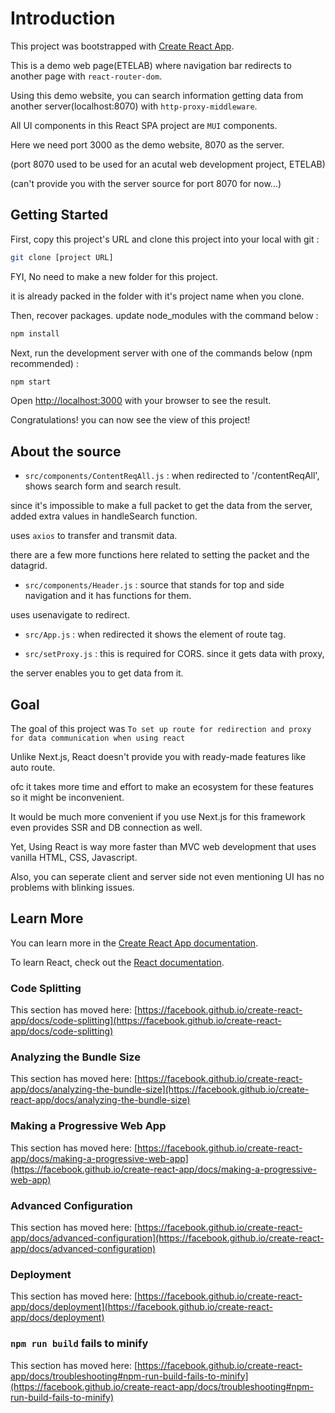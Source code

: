 # Introduction

This project was bootstrapped with [Create React App](https://github.com/facebook/create-react-app).

This is a demo web page(ETELAB) where navigation bar redirects to another page with `react-router-dom`.

Using this demo website, you can search information getting data from another server(localhost:8070) with `http-proxy-middleware`.

All UI components in this React SPA project are `MUI` components.

Here we need port 3000 as the demo website, 8070 as the server.

(port 8070 used to be used for an acutal web development project, ETELAB)

(can't provide you with the server source for port 8070 for now...)

## Getting Started

First, copy this project's URL and clone this project into your local with git :

```bash
git clone [project URL]
```

FYI, No need to make a new folder for this project. 

it is already packed in the folder with it's project name when you clone.

Then, recover packages. update node_modules with the command below :

```bash
npm install
```

Next, run the development server with one of the commands below (npm recommended) :

```bash
npm start
```

Open [http://localhost:3000](http://localhost:3000) with your browser to see the result.

Congratulations! you can now see the view of this project! 

## About the source

- `src/components/ContentReqAll.js` : when redirected to '/contentReqAll', shows search form and search result.

since it's impossible to make a full packet to get the data from the server, added extra values in handleSearch function.

uses `axios` to transfer and transmit data.

there are a few more functions here related to setting the packet and the datagrid. 

- `src/components/Header.js` : source that stands for top and side navigation and it has functions for them. 

uses usenavigate to redirect. 

- `src/App.js` : when redirected it shows the element of route tag.

- `src/setProxy.js` : this is required for CORS. since it gets data with proxy, 

the server enables you to get data from it.

## Goal

The goal of this project was `To set up route for redirection and proxy for data communication when using react`

Unlike Next.js, React doesn't provide you with ready-made features like auto route.

ofc it takes more time and effort to make an ecosystem for these features so it might be inconvenient.

It would be much more convenient if you use Next.js for this framework even provides SSR and DB connection as well.

Yet, Using React is way more faster than MVC web development that uses vanilla HTML, CSS, Javascript.

Also, you can seperate client and server side not even mentioning UI has no problems with blinking issues.

## Learn More

You can learn more in the [Create React App documentation](https://facebook.github.io/create-react-app/docs/getting-started).

To learn React, check out the [React documentation](https://reactjs.org/).

### Code Splitting

This section has moved here: [https://facebook.github.io/create-react-app/docs/code-splitting](https://facebook.github.io/create-react-app/docs/code-splitting)

### Analyzing the Bundle Size

This section has moved here: [https://facebook.github.io/create-react-app/docs/analyzing-the-bundle-size](https://facebook.github.io/create-react-app/docs/analyzing-the-bundle-size)

### Making a Progressive Web App

This section has moved here: [https://facebook.github.io/create-react-app/docs/making-a-progressive-web-app](https://facebook.github.io/create-react-app/docs/making-a-progressive-web-app)

### Advanced Configuration

This section has moved here: [https://facebook.github.io/create-react-app/docs/advanced-configuration](https://facebook.github.io/create-react-app/docs/advanced-configuration)

### Deployment

This section has moved here: [https://facebook.github.io/create-react-app/docs/deployment](https://facebook.github.io/create-react-app/docs/deployment)

### `npm run build` fails to minify

This section has moved here: [https://facebook.github.io/create-react-app/docs/troubleshooting#npm-run-build-fails-to-minify](https://facebook.github.io/create-react-app/docs/troubleshooting#npm-run-build-fails-to-minify)

